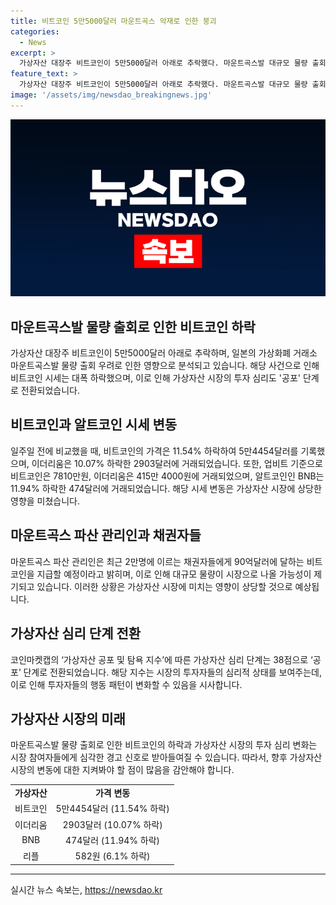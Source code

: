 ```yaml
---
title: 비트코인 5만5000달러 마운트곡스 악재로 인한 붕괴
categories:
  - News
excerpt: >
  가상자산 대장주 비트코인이 5만5000달러 아래로 추락했다. 마운트곡스발 대규모 물량 출회 우려와 함께 비트코인 가격은 24시간 전 대비 7.47% 하락한 5만4454달러를 기록했다. 이에 따라 가상자산 심리 단계도 공포로 전환되었는데, 이는 투자자들의 우려가 크게 나타난 것을 의미한다. 마운트곡스 파산 관리인은 2만명에 이르는 채권자들에게 이달 비트코인 지급을 시작할 것이라고 밝혀 물량이 대거 시장으로 나올 가능성이 제기되었다. 이로 인해 가상자산 시세가 크게 하락하면서 투자심리 단계도 바뀌었다.
feature_text: >
  가상자산 대장주 비트코인이 5만5000달러 아래로 추락했다. 마운트곡스발 대규모 물량 출회 우려와 함께 비트코인 가격은 24시간 전 대비 7.47% 하락한 5만4454달러를 기록했다. 이에 따라 가상자산 심리 단계도 공포로 전환되었는데, 이는 투자자들의 우려가 크게 나타난 것을 의미한다. 마운트곡스 파산 관리인은 2만명에 이르는 채권자들에게 이달 비트코인 지급을 시작할 것이라고 밝혀 물량이 대거 시장으로 나올 가능성이 제기되었다. 이로 인해 가상자산 시세가 크게 하락하면서 투자심리 단계도 바뀌었다.
image: '/assets/img/newsdao_breakingnews.jpg'
---
```


<p><img src="/assets/img/newsdao_breakingnews.jpg" alt="ranknews 속보" /></p>

<h2 data-ke-size="size26">마운트곡스발 물량 출회로 인한 비트코인 하락</h2>

<p data-ke-size="size16">가상자산 대장주 비트코인이 5만5000달러 아래로 추락하며, 일본의 가상화폐 거래소 마운트곡스발 물량 출회 우려로 인한 영향으로 분석되고 있습니다. 해당 사건으로 인해 비트코인 시세는 대폭 하락했으며, 이로 인해 가상자산 시장의 투자 심리도 '공포' 단계로 전환되었습니다.</p>

<h2 data-ke-size="size26">비트코인과 알트코인 시세 변동</h2>

<p data-ke-size="size16">일주일 전에 비교했을 때, 비트코인의 가격은 11.54% 하락하여 5만4454달러를 기록했으며, 이더리움은 10.07% 하락한 2903달러에 거래되었습니다. 또한, 업비트 기준으로 비트코인은 7810만원, 이더리움은 415만 4000원에 거래되었으며, 알트코인인 BNB는 11.94% 하락한 474달러에 거래되었습니다. 해당 시세 변동은 가상자산 시장에 상당한 영향을 미쳤습니다.</p>

<h2 data-ke-size="size26">마운트곡스 파산 관리인과 채권자들</h2>

<p data-ke-size="size16">마운트곡스 파산 관리인은 최근 2만명에 이르는 채권자들에게 90억달러에 달하는 비트코인을 지급할 예정이라고 밝히며, 이로 인해 대규모 물량이 시장으로 나올 가능성이 제기되고 있습니다. 이러한 상황은 가상자산 시장에 미치는 영향이 상당할 것으로 예상됩니다.</p>

<h2 data-ke-size="size26">가상자산 심리 단계 전환</h2>

<p data-ke-size="size16">코인마켓캡의 ‘가상자산 공포 및 탐욕 지수’에 따른 가상자산 심리 단계는 38점으로 ‘공포’ 단계로 전환되었습니다. 해당 지수는 시장의 투자자들의 심리적 상태를 보여주는데, 이로 인해 투자자들의 행동 패턴이 변화할 수 있음을 시사합니다.</p>

<h2 data-ke-size="size26">가상자산 시장의 미래</h2>

<p data-ke-size="size16">마운트곡스발 물량 출회로 인한 비트코인의 하락과 가상자산 시장의 투자 심리 변화는 시장 참여자들에게 심각한 경고 신호로 받아들여질 수 있습니다. 따라서, 향후 가상자산 시장의 변동에 대한 지켜봐야 할 점이 많음을 감안해야 합니다.</p>

<table>
   <tr>
      <td style="text-align: center; height: 17px;"><b>가상자산</b></td>
      <td style="text-align: center; height: 17px;"><b>가격 변동</b></td>
   </tr>
   <tr>
      <td style="text-align: center; height: 17px;">비트코인</td>
      <td style="text-align: center; height: 17px;">5만4454달러 (11.54% 하락)</td>
   </tr>
   <tr>
      <td style="text-align: center; height: 17px;">이더리움</td>
      <td style="text-align: center; height: 17px;">2903달러 (10.07% 하락)</td>
   </tr>
   <tr>
      <td style="text-align: center; height: 17px;">BNB</td>
      <td style="text-align: center; height: 17px;">474달러 (11.94% 하락)</td>
   </tr>
   <tr>
      <td style="text-align: center; height: 17px;">리플</td>
      <td style="text-align: center; height: 17px;">582원 (6.1% 하락)</td>
   </tr>
</table>

<hr>

<p data-ke-size="size16"></p>
실시간 뉴스 속보는, <a href="https://newsdao.kr" rel="dofollow">https://newsdao.kr</a>


